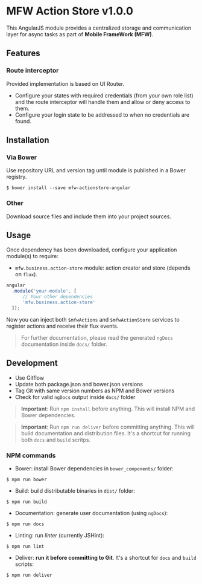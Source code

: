 # MFW Action Store v1.0.0

This AngularJS module provides a centralized storage and communication layer for async tasks as part of **Mobile FrameWork (MFW)**.


## Features

### Route interceptor

Provided implementation is based on UI Router.

* Configure your states with required credentials (from your own role list) and the route interceptor will
handle them and allow or deny access to them.
* Configure your login state to be addressed to when no credentials are found.



## Installation

### Via Bower

Use repository URL and version tag until module is published in a Bower registry.

```shell
$ bower install --save mfw-actionstore-angular
```


### Other

Download source files and include them into your project sources.



## Usage

Once dependency has been downloaded, configure your application module(s) to require:

* `mfw.business.action-store` module: action creator and store (depends on `flux`).

```js
angular
  .module('your-module', [
      // Your other dependencies
      'mfw.business.action-store'
  ]);
```

Now you can inject both `$mfwActions` and `$mfwActionStore` services to register actions and receive their flux events.


> For further documentation, please read the generated `ngDocs` documentation inside `docs/` folder.




## Development

* Use Gitflow
* Update both package.json and bower.json versions
* Tag Git with same version numbers as NPM and Bower versions
* Check for valid `ngDocs` output inside `docs/` folder

> **Important**: Run `npm install` before anything. This will install NPM and Bower dependencies.

> **Important**: Run `npm run deliver` before committing anything. This will build documentation and distribution files.
> It's a shortcut for running both `docs` and `build` scritps.

### NPM commands

* Bower: install Bower dependencies in `bower_components/` folder:
```shell
$ npm run bower
```
* Build: build distributable binaries in `dist/` folder:
```shell
$ npm run build
```
* Documentation: generate user documentation (using `ngDocs`):
```shell
$ npm run docs
```
* Linting: run *linter* (currently JSHint):
```shell
$ npm run lint
```
* Deliver: **run it before committing to Git**. It's a shortcut for `docs` and `build` scripts:
```shell
$ npm run deliver
```
